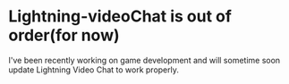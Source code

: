 # Lightning-videoChat is out of order(for now)
I've been recently working on game development and will sometime soon update Lightning Video Chat to work properly.
